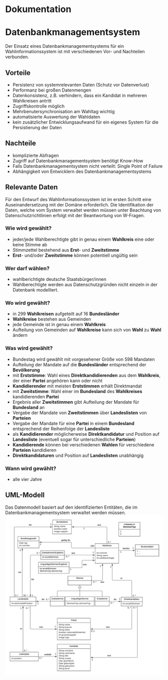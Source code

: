 # Dokumentation

# Datenbankmanagementsystem
Der Einsatz eines Datenbankmanagementsystems für ein Wahlinformationssystem ist mit verschiedenen Vor- und Nachteilen verbunden.

## Vorteile
- Persistenz von systemrelevanten Daten (Schutz vor Datenverlust)
- Performanz bei großen Datenmengen
- Datenkonsistenz, z.B. verhindern, dass ein Kandidat in mehreren Wahlkreisen
 antritt
- Zugriffskontrolle möglich
- Mehrbenutersynchronisation am Wahltag wichtig
- automatisierte Auswertung der Wahldaten
- kein zusätzlicher Entwicklungsaufwand für ein eigenes System für die Persistierung der Daten

## Nachteile
- komplizierte Abfragen
- Zugriff auf Datenbankmanagementsystem benötigt Know-How
- Falls Datenbankmanagementsystem nicht verteilt: Single Point of Failure
- Abhängigkeit von Entwicklern des Datenbankmanagementsystems

## Relevante Daten
Für den Entwurf des Wahlinformationssystem ist im ersten Schritt eine Auseinandersetzung mit der Domäne erforderlich.
Die Identifikation der Daten, welche vom System verwaltet werden müssen unter Beachtung von Datenschutzrichtlinien erfolgt mit der Beantwortung von W-Fragen.

### Wie wird gewählt?
- jeder/jede Wahlberechtigte gibt in genau einem **Wahlkreis** eine oder keine Stimme ab
- Stimmzettel bestehend aus **Erst**- und **Zweitstimme**
- **Erst**- und/oder **Zweitstimme** können potentiell ungültig sein

### Wer darf wählen?
- wahlberichtigte deutsche Staatsbürger/innen
- Wahlberechtigte werden aus Datenschutzgründen nicht einzeln in der Datenbank modelliert.

### Wo wird gewählt?
- in 299 **Wahlkreisen** aufgeteilt auf 16 **Bundesländer**
- **Wahlkreise** bestehen aus Gemeinden
- jede Gemeinde ist in genau einem **Wahlkreis**
- Aufteilung von Gemeinden auf **Wahlkreise** kann sich von **Wahl** zu **Wahl** ändern

### Was wird gewählt?
- Bundestag wird gewählt mit vorgesehener Größe von 598 Mandaten
- Aufteilung der Mandate auf die **Bundesländer** entsprechend der **Bevölkerung**
- mit **Erststimme**: Wahl eines **Direktkandidierenden** aus dem **Wahlkreis**, der einer **Partei** angehören kann oder nicht
- **Kandidierender** mit meisten **Erststimmen** erhält Direktmandat
- mit **Zweitstimme**: Wahl einer im **Bundesland** des **Wahlkreises** kandidierenden **Partei**
- Ergebnis aller **Zweitstimmen** gibt Aufteilung der Mandate für **Bundesland** an
- Vergabe der Mandate von **Zweitstimmen** über **Landeslisten** von **Parteien**
- Vergabe der Mandate für eine **Partei** in einem **Bundesland** entsprechend der Reihenfolge der **Landesliste**
- als **Kandidierender** möglicherweise **Direktkandidatur** und Position auf **Landesliste** (eventuell sogar für unterschiedliche **Parteien**)
- **Kandidierende** können bei verschiedenen **Wahlen** für verschiedene **Parteien** kandidieren
- **Direktkandidaturen** und Position auf **Landeslisten** unabhängig

### Wann wird gewählt?
- alle vier Jahre

## UML-Modell
Das Datenmodell basiert auf den identifizierten Entitäten, die im Datenbankmanagementsystem verwaltet werden müssen. 
![Datenmodell](datenmodell.png)